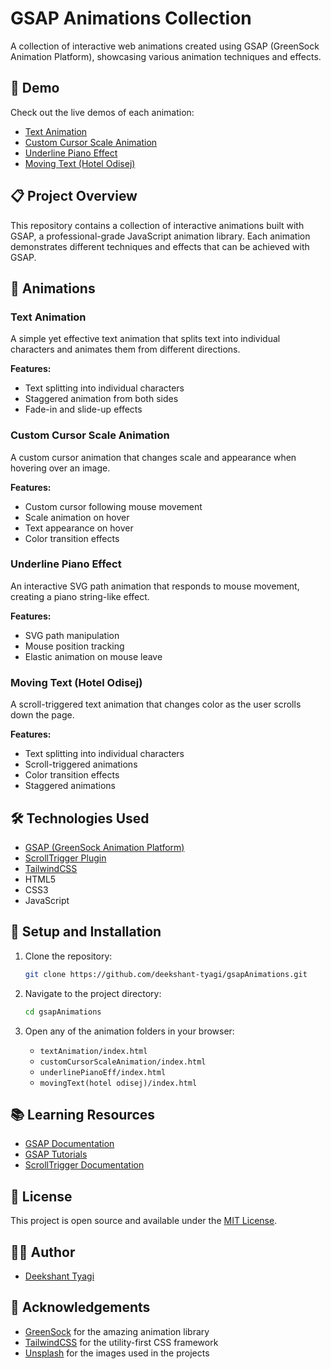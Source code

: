 # GSAP Animations Collection

A collection of interactive web animations created using GSAP (GreenSock Animation Platform), showcasing various animation techniques and effects.

## 🚀 Demo

Check out the live demos of each animation:
- [Text Animation](https://deekshant-tyagi.github.io/gsapAnimations/textAnimation/)
- [Custom Cursor Scale Animation](https://deekshant-tyagi.github.io/gsapAnimations/customCursorScaleAnimation/)
- [Underline Piano Effect](https://deekshant-tyagi.github.io/gsapAnimations/underlinePianoEff/)
- [Moving Text (Hotel Odisej)](https://deekshant-tyagi.github.io/gsapAnimations/movingText(hotel%20odisej)/)

## 📋 Project Overview

This repository contains a collection of interactive animations built with GSAP, a professional-grade JavaScript animation library. Each animation demonstrates different techniques and effects that can be achieved with GSAP.

## 🎨 Animations

### Text Animation
A simple yet effective text animation that splits text into individual characters and animates them from different directions.

**Features:**
- Text splitting into individual characters
- Staggered animation from both sides
- Fade-in and slide-up effects

### Custom Cursor Scale Animation
A custom cursor animation that changes scale and appearance when hovering over an image.

**Features:**
- Custom cursor following mouse movement
- Scale animation on hover
- Text appearance on hover
- Color transition effects

### Underline Piano Effect
An interactive SVG path animation that responds to mouse movement, creating a piano string-like effect.

**Features:**
- SVG path manipulation
- Mouse position tracking
- Elastic animation on mouse leave

### Moving Text (Hotel Odisej)
A scroll-triggered text animation that changes color as the user scrolls down the page.

**Features:**
- Text splitting into individual characters
- Scroll-triggered animations
- Color transition effects
- Staggered animations

## 🛠️ Technologies Used

- [GSAP (GreenSock Animation Platform)](https://greensock.com/gsap/)
- [ScrollTrigger Plugin](https://greensock.com/scrolltrigger/)
- [TailwindCSS](https://tailwindcss.com/)
- HTML5
- CSS3
- JavaScript

## 🔧 Setup and Installation

1. Clone the repository:
   ```bash
   git clone https://github.com/deekshant-tyagi/gsapAnimations.git
   ```

2. Navigate to the project directory:
   ```bash
   cd gsapAnimations
   ```

3. Open any of the animation folders in your browser:
   - `textAnimation/index.html`
   - `customCursorScaleAnimation/index.html`
   - `underlinePianoEff/index.html`
   - `movingText(hotel odisej)/index.html`

## 📚 Learning Resources

- [GSAP Documentation](https://greensock.com/docs/)
- [GSAP Tutorials](https://greensock.com/learning/)
- [ScrollTrigger Documentation](https://greensock.com/docs/v3/Plugins/ScrollTrigger)

## 📝 License

This project is open source and available under the [MIT License](LICENSE).

## 👨‍💻 Author

- [Deekshant Tyagi](https://github.com/deekshant-tyagi)

## 🙏 Acknowledgements

- [GreenSock](https://greensock.com/) for the amazing animation library
- [TailwindCSS](https://tailwindcss.com/) for the utility-first CSS framework
- [Unsplash](https://unsplash.com/) for the images used in the projects
